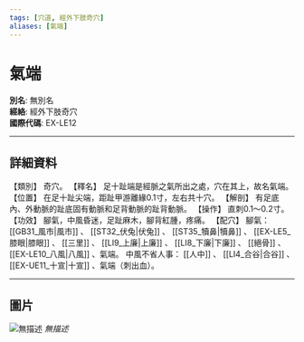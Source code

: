 ```yaml
---
tags: [穴道, 經外下肢奇穴]
aliases: [氣端]
---
```


# 氣端

**別名**: 無別名  
**經絡**: 經外下肢奇穴  
**國際代碼**: EX-LE12  

---

## 詳細資料
【類別】
奇穴。
【釋名】
足十趾端是經脈之氣所出之處，穴在其上，故名氣端。
【位置】
在足十趾尖端，距趾甲游離緣0.1寸，左右共十穴。
【解剖】
有足底內、外動脈的趾底固有動脈和足背動脈的趾背動脈。
【操作】
直刺0.1～0.2寸。
【功效】
腳氣，中風昏迷，足趾麻木，腳背紅腫，疼痛。
【配穴】
腳氣： [[GB31_風市|風市]] 、 [[ST32_伏兔|伏兔]] 、 [[ST35_犢鼻|犢鼻]] 、 [[EX-LE5_膝眼|膝眼]] 、 [[三里]] 、 [[LI9_上廉|上廉]] 、 [[LI8_下廉|下廉]] 、 [[絕骨]] 、 [[EX-LE10_八風|八風]] 、氣端。
中風不省人事： [[人中]] 、 [[LI4_合谷|合谷]] 、 [[EX-UE11_十宣|十宣]] 、氣端（刺出血）。

---

## 圖片
![無描述](https://yibian.hopto.org/pic/shu16/487.gif)
_無描述_

